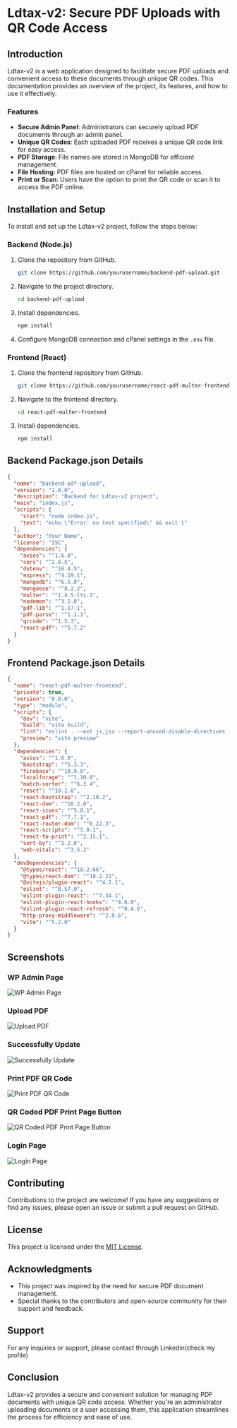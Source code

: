 # Ldtax-v2: Secure PDF Uploads with QR Code Access

## Introduction
Ldtax-v2 is a web application designed to facilitate secure PDF uploads and convenient access to these documents through unique QR codes. This documentation provides an overview of the project, its features, and how to use it effectively.

### Features
- **Secure Admin Panel**: Administrators can securely upload PDF documents through an admin panel.
- **Unique QR Codes**: Each uploaded PDF receives a unique QR code link for easy access.
- **PDF Storage**: File names are stored in MongoDB for efficient management.
- **File Hosting**: PDF files are hosted on cPanel for reliable access.
- **Print or Scan**: Users have the option to print the QR code or scan it to access the PDF online.

## Installation and Setup
To install and set up the Ldtax-v2 project, follow the steps below:

### Backend (Node.js)
1. Clone the repository from GitHub.
   ```bash
   git clone https://github.com/yourusername/backend-pdf-upload.git
   ```
2. Navigate to the project directory.
   ```bash
   cd backend-pdf-upload
   ```
3. Install dependencies.
   ```bash
   npm install
   ```
4. Configure MongoDB connection and cPanel settings in the `.env` file.

### Frontend (React)
1. Clone the frontend repository from GitHub.
   ```bash
   git clone https://github.com/yourusername/react-pdf-multer-frontend.git
   ```
2. Navigate to the frontend directory.
   ```bash
   cd react-pdf-multer-frontend
   ```
3. Install dependencies.
   ```bash
   npm install
   ```

## Backend Package.json Details
```json
{
  "name": "backend-pdf-upload",
  "version": "1.0.0",
  "description": "Backend for Ldtax-v2 project",
  "main": "index.js",
  "scripts": {
    "start": "node index.js",
    "test": "echo \"Error: no test specified\" && exit 1"
  },
  "author": "Your Name",
  "license": "ISC",
  "dependencies": {
    "axios": "^1.6.8",
    "cors": "^2.8.5",
    "dotenv": "^16.4.5",
    "express": "^4.19.1",
    "mongodb": "^6.5.0",
    "mongoose": "^8.2.2",
    "multer": "^1.4.5-lts.1",
    "nodemon": "^3.1.0",
    "pdf-lib": "^1.17.1",
    "pdf-parse": "^1.1.1",
    "qrcode": "^1.5.3",
    "react-pdf": "^5.7.2"
  }
}
```

## Frontend Package.json Details
```json
{
  "name": "react-pdf-multer-frontend",
  "private": true,
  "version": "0.0.0",
  "type": "module",
  "scripts": {
    "dev": "vite",
    "build": "vite build",
    "lint": "eslint . --ext js,jsx --report-unused-disable-directives --max-warnings 0",
    "preview": "vite preview"
  },
  "dependencies": {
    "axios": "^1.6.8",
    "bootstrap": "^5.3.3",
    "firebase": "^10.9.0",
    "localforage": "^1.10.0",
    "match-sorter": "^6.3.4",
    "react": "^18.2.0",
    "react-bootstrap": "^2.10.2",
    "react-dom": "^18.2.0",
    "react-icons": "^5.0.1",
    "react-pdf": "^7.7.1",
    "react-router-dom": "^6.22.3",
    "react-scripts": "^5.0.1",
    "react-to-print": "^2.15.1",
    "sort-by": "^1.2.0",
    "web-vitals": "^3.5.2"
  },
  "devDependencies": {
    "@types/react": "^18.2.66",
    "@types/react-dom": "^18.2.22",
    "@vitejs/plugin-react": "^4.2.1",
    "eslint": "^8.57.0",
    "eslint-plugin-react": "^7.34.1",
    "eslint-plugin-react-hooks": "^4.6.0",
    "eslint-plugin-react-refresh": "^0.4.6",
    "http-proxy-middleware": "^2.0.6",
    "vite": "^5.2.0"
  }
}
```

## Screenshots
### WP Admin Page
![WP Admin Page](https://i.ibb.co/BZdD0JL/2-wp-admin-page.png)

### Upload PDF
![Upload PDF](https://i.ibb.co/kgYz2S7/3-upload-pdf.png)

### Successfully Update
![Successfully Update](https://i.ibb.co/z5XVbGb/4-successfully-update.png)

### Print PDF QR Code
![Print PDF QR Code](https://i.ibb.co/1JPkQTs/5-print-pdf-qr-code.png)

### QR Coded PDF Print Page Button
![QR Coded PDF Print Page Button](https://i.ibb.co/K6XNNYN/6-qr-coded-pdf-print-page-button.png)

### Login Page
![Login Page](https://i.ibb.co/pxspmdF/1-login-page.png)

## Contributing
Contributions to the project are welcome! If you have any suggestions or find any issues, please open an issue or submit a pull request on GitHub.

## License
This project is licensed under the [MIT License](LICENSE).

## Acknowledgments
- This project was inspired by the need for secure PDF document management.
- Special thanks to the contributors and open-source community for their support and feedback.

## Support
For any inquiries or support, please contact through Linkedin(check my profile)

## Conclusion
Ldtax-v2 provides a secure and convenient solution for managing PDF documents with unique QR code access. Whether you're an administrator uploading documents or a user accessing them, this application streamlines the process for efficiency and ease of use.
